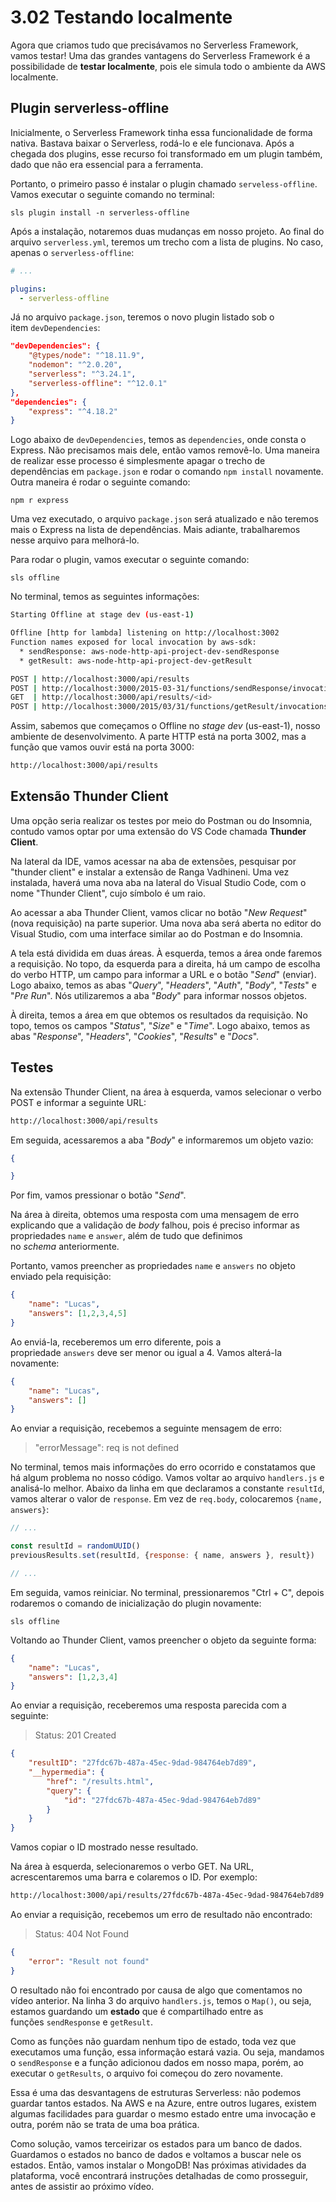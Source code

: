 # 3.02 Testando localmente
Agora que criamos tudo que precisávamos no Serverless Framework, vamos testar! Uma das grandes vantagens do Serverless Framework é a possibilidade de **testar localmente**, pois ele simula todo o ambiente da AWS localmente.

## Plugin serverless-offline

Inicialmente, o Serverless Framework tinha essa funcionalidade de forma nativa. Bastava baixar o Serverless, rodá-lo e ele funcionava. Após a chegada dos plugins, esse recurso foi transformado em um plugin também, dado que não era essencial para a ferramenta.

Portanto, o primeiro passo é instalar o plugin chamado `serveless-offline`. Vamos executar o seguinte comando no terminal:

```undefined
sls plugin install -n serverless-offline
```

Após a instalação, notaremos duas mudanças em nosso projeto. Ao final do arquivo `serverless.yml`, teremos um trecho com a lista de plugins. No caso, apenas o `serverless-offline`:

```yml
# ...

plugins:
  - serverless-offline
```

Já no arquivo `package.json`, teremos o novo plugin listado sob o item `devDependencies`:

```json
"devDependencies": {
    "@types/node": "^18.11.9",
    "nodemon": "^2.0.20",
    "serverless": "^3.24.1",
    "serverless-offline": "^12.0.1"
},
"dependencies": {
    "express": "^4.18.2"
}
```

Logo abaixo de `devDependencies`, temos as `dependencies`, onde consta o Express. Não precisamos mais dele, então vamos removê-lo. Uma maneira de realizar esse processo é simplesmente apagar o trecho de dependências em `package.json` e rodar o comando `npm install` novamente. Outra maneira é rodar o seguinte comando:

```undefined
npm r express
```

Uma vez executado, o arquivo `package.json` será atualizado e não teremos mais o Express na lista de dependências. Mais adiante, trabalharemos nesse arquivo para melhorá-lo.

Para rodar o plugin, vamos executar o seguinte comando:

```undefined
sls offline
```

No terminal, temos as seguintes informações:

```bash
Starting Offline at stage dev (us-east-1)

Offline [http for lambda] listening on http://localhost:3002
Function names exposed for local invocation by aws-sdk:
  * sendResponse: aws-node-http-api-project-dev-sendResponse
  * getResult: aws-node-http-api-project-dev-getResult

POST | http://localhost:3000/api/results
POST | http://localhost:3000/2015-03-31/functions/sendResponse/invocations
GET  | http://localhost:3000/api/results/<id>
POST | http://localhost:3000/2015/03/31/functions/getResult/invocations
```

Assim, sabemos que começamos o Offline no _stage dev_ (us-east-1), nosso ambiente de desenvolvimento. A parte HTTP está na porta 3002, mas a função que vamos ouvir está na porta 3000:

```bash
http://localhost:3000/api/results
```

## Extensão Thunder Client

Uma opção seria realizar os testes por meio do Postman ou do Insomnia, contudo vamos optar por uma extensão do VS Code chamada **Thunder Client**.

Na lateral da IDE, vamos acessar na aba de extensões, pesquisar por "thunder client" e instalar a extensão de Ranga Vadhineni. Uma vez instalada, haverá uma nova aba na lateral do Visual Studio Code, com o nome "Thunder Client", cujo símbolo é um raio.

Ao acessar a aba Thunder Client, vamos clicar no botão "_New Request_" (nova requisição) na parte superior. Uma nova aba será aberta no editor do Visual Studio, com uma interface similar ao do Postman e do Insomnia.

A tela está dividida em duas áreas. À esquerda, temos a área onde faremos a requisição. No topo, da esquerda para a direita, há um campo de escolha do verbo HTTP, um campo para informar a URL e o botão "_Send_" (enviar). Logo abaixo, temos as abas "_Query_", "_Headers_", "_Auth_", "_Body_", "_Tests_" e "_Pre Run_". Nós utilizaremos a aba "_Body_" para informar nossos objetos.

À direita, temos a área em que obtemos os resultados da requisição. No topo, temos os campos "_Status_", "_Size_" e "_Time_". Logo abaixo, temos as abas "_Response_", "_Headers_", "_Cookies_", "_Results_" e "_Docs_".

## Testes

Na extensão Thunder Client, na área à esquerda, vamos selecionar o verbo POST e informar a seguinte URL:

```bash
http://localhost:3000/api/results
```

Em seguida, acessaremos a aba "_Body_" e informaremos um objeto vazio:

```json
{

}
```

Por fim, vamos pressionar o botão "_Send_".

Na área à direita, obtemos uma resposta com uma mensagem de erro explicando que a validação de _body_ falhou, pois é preciso informar as propriedades `name` e `answer`, além de tudo que definimos no _schema_ anteriormente.

Portanto, vamos preencher as propriedades `name` e `answers` no objeto enviado pela requisição:

```json
{
    "name": "Lucas",
    "answers": [1,2,3,4,5]
}
```

Ao enviá-la, receberemos um erro diferente, pois a propriedade `answers` deve ser menor ou igual a 4. Vamos alterá-la novamente:

```json
{
    "name": "Lucas",
    "answers": []
}
```

Ao enviar a requisição, recebemos a seguinte mensagem de erro:

> "errorMessage": req is not defined

No terminal, temos mais informações do erro ocorrido e constatamos que há algum problema no nosso código. Vamos voltar ao arquivo `handlers.js` e analisá-lo melhor. Abaixo da linha em que declaramos a constante `resultId`, vamos alterar o valor de `response`. Em vez de `req.body`, colocaremos `{name, answers}`:

```js
// ...

const resultId = randomUUID()
previousResults.set(resultId, {response: { name, answers }, result})

// ...
```

Em seguida, vamos reiniciar. No terminal, pressionaremos "Ctrl + C", depois rodaremos o comando de inicialização do plugin novamente:

```undefined
sls offline
```

Voltando ao Thunder Client, vamos preencher o objeto da seguinte forma:

```json
{
    "name": "Lucas",
    "answers": [1,2,3,4]
}
```

Ao enviar a requisição, receberemos uma resposta parecida com a seguinte:

> Status: 201 Created

```json
{
    "resultID": "27fdc67b-487a-45ec-9dad-984764eb7d89",
    "__hypermedia": {
        "href": "/results.html",
        "query": {
            "id": "27fdc67b-487a-45ec-9dad-984764eb7d89"
        }
    }
}
```

Vamos copiar o ID mostrado nesse resultado.

Na área à esquerda, selecionaremos o verbo GET. Na URL, acrescentaremos uma barra e colaremos o ID. Por exemplo:

```bash
http://localhost:3000/api/results/27fdc67b-487a-45ec-9dad-984764eb7d89
```

Ao enviar a requisição, recebemos um erro de resultado não encontrado:

> Status: 404 Not Found

```json
{
    "error": "Result not found"
}
```

O resultado não foi encontrado por causa de algo que comentamos no vídeo anterior. Na linha 3 do arquivo `handlers.js`, temos o `Map()`, ou seja, estamos guardando um **estado** que é compartilhado entre as funções `sendResponse` e `getResult`.

Como as funções não guardam nenhum tipo de estado, toda vez que executamos uma função, essa informação estará vazia. Ou seja, mandamos o `sendResponse` e a função adicionou dados em nosso mapa, porém, ao executar o `getResults`, o arquivo foi começou do zero novamente.

Essa é uma das desvantagens de estruturas Serverless: não podemos guardar tantos estados. Na AWS e na Azure, entre outros lugares, existem algumas facilidades para guardar o mesmo estado entre uma invocação e outra, porém não se trata de uma boa prática.

Como solução, vamos terceirizar os estados para um banco de dados. Guardamos o estados no banco de dados e voltamos a buscar nele os estados. Então, vamos instalar o MongoDB! Nas próximas atividades da plataforma, você encontrará instruções detalhadas de como prosseguir, antes de assistir ao próximo vídeo.